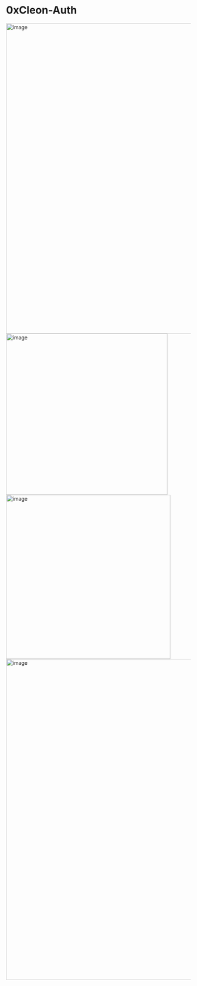 # 0xCleon-Auth 
<img width="847" alt="image" src="https://user-images.githubusercontent.com/62452212/182050242-86f7eb50-eec0-4667-885a-b4d8c4293474.png">
<img width="440" alt="image" src="https://user-images.githubusercontent.com/62452212/182049765-940eb8e9-846b-4e95-8e49-9ea29f35022f.png">
<img width="448" alt="image" src="https://user-images.githubusercontent.com/62452212/182049883-7a05624d-f3f8-4600-8ad7-f6adfd44e09a.png">
<img width="876" alt="image" src="https://user-images.githubusercontent.com/62452212/182052188-6980ad82-7343-4ec2-be6c-b58d8c766d2a.png">


